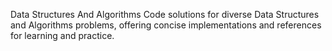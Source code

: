 Data Structures And Algorithms
Code solutions for diverse Data Structures and Algorithms problems, offering concise implementations and references for learning and practice.
